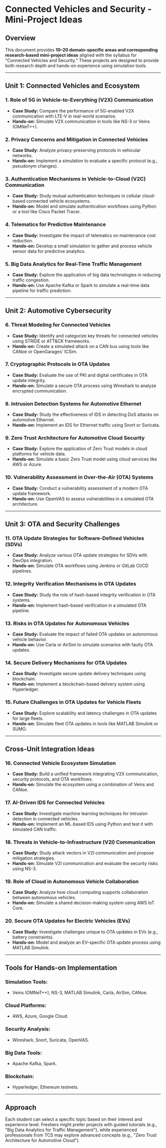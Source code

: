 # Connected Vehicles and Security - Mini-Project Ideas

## Overview
This document provides **10–20 domain-specific areas and corresponding research-based mini-project ideas** aligned with the syllabus for "Connected Vehicles and Security." These projects are designed to provide both research depth and hands-on experience using simulation tools.

---

## **Unit 1: Connected Vehicles and Ecosystem**

### 1. **Role of 5G in Vehicle-to-Everything (V2X) Communication**
- **Case Study:** Compare the performance of 5G-enabled V2X communication with LTE-V in real-world scenarios.  
- **Hands-on:** Simulate V2X communication in tools like NS-3 or Veins (OMNeT++).

### 2. **Privacy Concerns and Mitigation in Connected Vehicles**
- **Case Study:** Analyze privacy-preserving protocols in vehicular networks.  
- **Hands-on:** Implement a simulation to evaluate a specific protocol (e.g., pseudonym changes).

### 3. **Authentication Mechanisms in Vehicle-to-Cloud (V2C) Communication**
- **Case Study:** Study mutual authentication techniques in cellular cloud-based connected vehicle ecosystems.  
- **Hands-on:** Model and simulate authentication workflows using Python or a tool like Cisco Packet Tracer.

### 4. **Telematics for Predictive Maintenance**
- **Case Study:** Investigate the impact of telematics on maintenance cost reduction.  
- **Hands-on:** Develop a small simulation to gather and process vehicle sensor data for predictive analytics.

### 5. **Big Data Analytics for Real-Time Traffic Management**
- **Case Study:** Explore the application of big data technologies in reducing traffic congestion.  
- **Hands-on:** Use Apache Kafka or Spark to simulate a real-time data pipeline for traffic prediction.

---

## **Unit 2: Automotive Cybersecurity**

### 6. **Threat Modeling for Connected Vehicles**
- **Case Study:** Identify and categorize key threats for connected vehicles using STRIDE or ATT&CK frameworks.  
- **Hands-on:** Create a simulated attack on a CAN bus using tools like CANoe or OpenGarages' ICSim.

### 7. **Cryptographic Protocols in OTA Updates**
- **Case Study:** Evaluate the use of PKI and digital certificates in OTA update integrity.  
- **Hands-on:** Simulate a secure OTA process using Wireshark to analyze encrypted communication.

### 8. **Intrusion Detection Systems for Automotive Ethernet**
- **Case Study:** Study the effectiveness of IDS in detecting DoS attacks on automotive Ethernet.  
- **Hands-on:** Implement an IDS for Ethernet traffic using Snort or Suricata.

### 9. **Zero Trust Architecture for Automotive Cloud Security**
- **Case Study:** Explore the application of Zero Trust models in cloud platforms for vehicle data.  
- **Hands-on:** Simulate a basic Zero Trust model using cloud services like AWS or Azure.

### 10. **Vulnerability Assessment in Over-the-Air (OTA) Systems**
- **Case Study:** Conduct a vulnerability assessment of a modern OTA update framework.  
- **Hands-on:** Use OpenVAS to assess vulnerabilities in a simulated OTA architecture.

---

## **Unit 3: OTA and Security Challenges**

### 11. **OTA Update Strategies for Software-Defined Vehicles (SDVs)**
- **Case Study:** Analyze various OTA update strategies for SDVs with DevOps integration.  
- **Hands-on:** Simulate OTA workflows using Jenkins or GitLab CI/CD pipelines.

### 12. **Integrity Verification Mechanisms in OTA Updates**
- **Case Study:** Study the role of hash-based integrity verification in OTA systems.  
- **Hands-on:** Implement hash-based verification in a simulated OTA pipeline.

### 13. **Risks in OTA Updates for Autonomous Vehicles**
- **Case Study:** Evaluate the impact of failed OTA updates on autonomous vehicle behavior.  
- **Hands-on:** Use Carla or AirSim to simulate scenarios with faulty OTA updates.

### 14. **Secure Delivery Mechanisms for OTA Updates**
- **Case Study:** Investigate secure update delivery techniques using blockchain.  
- **Hands-on:** Implement a blockchain-based delivery system using Hyperledger.

### 15. **Future Challenges in OTA Updates for Vehicle Fleets**
- **Case Study:** Explore scalability and latency challenges in OTA updates for large fleets.  
- **Hands-on:** Simulate fleet OTA updates in tools like MATLAB Simulink or SUMO.

---

## **Cross-Unit Integration Ideas**

### 16. **Connected Vehicle Ecosystem Simulation**
- **Case Study:** Build a unified framework integrating V2X communication, security protocols, and OTA workflows.  
- **Hands-on:** Simulate the ecosystem using a combination of Veins and CANoe.

### 17. **AI-Driven IDS for Connected Vehicles**
- **Case Study:** Investigate machine learning techniques for intrusion detection in connected vehicles.  
- **Hands-on:** Implement an ML-based IDS using Python and test it with simulated CAN traffic.

### 18. **Threats in Vehicle-to-Infrastructure (V2I) Communication**
- **Case Study:** Study attack vectors in V2I communication and propose mitigation strategies.  
- **Hands-on:** Simulate V2I communication and evaluate the security risks using NS-3.

### 19. **Role of Cloud in Autonomous Vehicle Collaboration**
- **Case Study:** Analyze how cloud computing supports collaboration between autonomous vehicles.  
- **Hands-on:** Simulate a shared decision-making system using AWS IoT Core.

### 20. **Secure OTA Updates for Electric Vehicles (EVs)**
- **Case Study:** Investigate challenges unique to OTA updates in EVs (e.g., battery constraints).  
- **Hands-on:** Model and analyze an EV-specific OTA update process using MATLAB Simulink.

---

## **Tools for Hands-on Implementation**

### **Simulation Tools:**
- Veins (OMNeT++), NS-3, MATLAB Simulink, Carla, AirSim, CANoe.

### **Cloud Platforms:**
- AWS, Azure, Google Cloud.

### **Security Analysis:**
- Wireshark, Snort, Suricata, OpenVAS.

### **Big Data Tools:**
- Apache Kafka, Spark.

### **Blockchain:**
- Hyperledger, Ethereum testnets.

---

## **Approach**
Each student can select a specific topic based on their interest and experience level. Freshers might prefer projects with guided tutorials (e.g., "Big Data Analytics for Traffic Management"), while experienced professionals from TCS may explore advanced concepts (e.g., "Zero Trust Architecture for Automotive Cloud").

